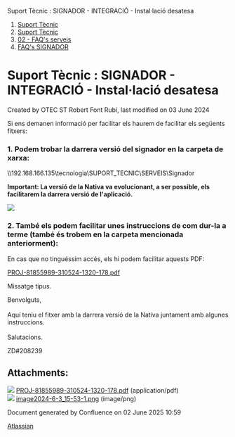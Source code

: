 Suport Tècnic : SIGNADOR - INTEGRACIÓ - Instal·lació desatesa  

1.  [Suport Tècnic](index.md)
2.  [Suport Tècnic](13893782.md)
3.  [02 - FAQ's serveis](26313393.md)
4.  [FAQ's SIGNADOR](30867480.md)

Suport Tècnic : SIGNADOR - INTEGRACIÓ - Instal·lació desatesa
=============================================================

Created by OTEC ST Robert Font Rubí, last modified on 03 June 2024

  

Si ens demanen informació per facilitar els haurem de facilitar els següents fitxers:

### 1. Podem trobar la darrera versió del signador en la carpeta de xarxa:

\\\\192.168.166.135\\tecnologia\\SUPORT\_TECNIC\\SERVEIS\\Signador

**Important: La versió de la Nativa va evolucionant, a ser possible, els facilitarem la darrera versió de l'aplicació.**

![](attachments/100010594/100010596.png)

  

### 2\. També els podem facilitar unes instruccions de com dur-la a terme (també és trobem en la carpeta mencionada anteriorment):

En cas que no tinguéssim accés, els hi podem facilitar aquests PDF:

[PROJ-81855989-310524-1320-178.pdf](attachments/100010594/100010595.pdf)

  

Missatge tipus.

Benvolguts,  
   
Aquí teniu el fitxer amb la darrera versió de la Nativa juntament amb algunes instruccions.  
   
Salutacions.

  

ZD#208239

  

Attachments:
------------

![](images/icons/bullet_blue.gif) [PROJ-81855989-310524-1320-178.pdf](attachments/100010594/100010595.pdf) (application/pdf)  
![](images/icons/bullet_blue.gif) [image2024-6-3\_15-53-1.png](attachments/100010594/100010596.png) (image/png)  

Document generated by Confluence on 02 June 2025 10:59

[Atlassian](http://www.atlassian.com/)